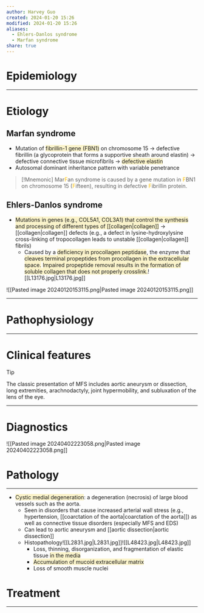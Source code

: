 ```yaml
---
author: Harvey Guo
created: 2024-01-20 15:26
modified: 2024-01-20 15:26
aliases:
  - Ehlers-Danlos syndrome
  - Marfan syndrome
share: true
---
```

# Epidemiology


---
# Etiology
## Marfan syndrome
- Mutation of <span style="background:rgba(240, 200, 0, 0.2)">fibrillin-1 gene (FBN1)</span> on chromosome 15 → defective fibrillin (a glycoprotein that forms a supportive sheath around elastin) → defective connective tissue microfibrils → <span style="background:rgba(240, 200, 0, 0.2)">defective elastin</span>
- Autosomal dominant inheritance pattern with variable penetrance
>[!Mnemonic] 
>Mar<font color="#ffc000">F</font>an syndrome is caused by a gene mutation in <font color="#ffc000">F</font>BN1 on chromosome 15 (<font color="#ffc000">F</font>ifteen), resulting in defective <font color="#ffc000">F</font>ibrillin protein.
## Ehlers-Danlos syndrome
- <span style="background:rgba(240, 200, 0, 0.2)">Mutations in genes (e.g., COL5A1, COL3A1) that control the synthesis and processing of different types of [[collagen|collagen]]</span> → [[collagen|collagen]] defects (e.g., a defect in lysine-hydroxylysine cross-linking of tropocollagen leads to unstable [[collagen|collagen]] fibrils)
	- Caused by a <span style="background:rgba(240, 200, 0, 0.2)">deficiency in procollagen peptidase</span>, the enzyme that <span style="background:rgba(240, 200, 0, 0.2)">cleaves terminal propeptides from procollagen in the extracellular space.</span>  <span style="background:rgba(240, 200, 0, 0.2)">Impaired propeptide removal results in the formation of soluble collagen that does not properly crosslink.</span>![[L13176.jpg|L13176.jpg]]

![[Pasted image 20240120153115.png|Pasted image 20240120153115.png]]

---
# Pathophysiology


---
# Clinical features
>[!tip] 
>The classic presentation of MFS includes aortic aneurysm or dissection, long extremities, arachnodactyly, joint hypermobility, and subluxation of the lens of the eye.

---
# Diagnostics
![[Pasted image 20240402223058.png|Pasted image 20240402223058.png]]

# Pathology
---
- <span style="background:rgba(240, 200, 0, 0.2)">Cystic medial degeneration</span>: a degeneration (necrosis) of large blood vessels such as the aorta. 
	- Seen in disorders that cause increased arterial wall stress (e.g., hypertension, [[coarctation of the aorta|coarctation of the aorta]]) as well as connective tissue disorders (especially MFS and EDS)
	- Can lead to aortic aneurysm and [[aortic dissection|aortic dissection]]
	- Histopathology![[L2831.jpg|L2831.jpg]]![[L48423.jpg|L48423.jpg]]
		- Loss, thinning, disorganization, and fragmentation of elastic tissue <span style="background:rgba(240, 200, 0, 0.2)">in the media</span>
		- <span style="background:rgba(240, 200, 0, 0.2)">Accumulation of mucoid extracellular matrix</span>
		- Loss of smooth muscle nuclei


# Treatment
---


